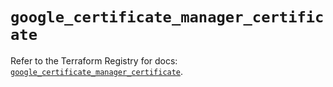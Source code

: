 # `google_certificate_manager_certificate`

Refer to the Terraform Registry for docs: [`google_certificate_manager_certificate`](https://registry.terraform.io/providers/hashicorp/google/6.11.0/docs/resources/certificate_manager_certificate).
